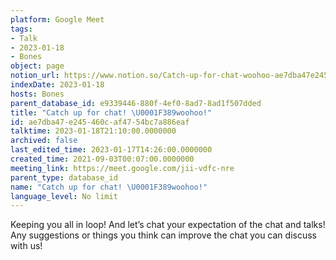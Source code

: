 ```yaml
---
platform: Google Meet
tags:
- Talk
- 2023-01-18
- Bones
object: page
notion_url: https://www.notion.so/Catch-up-for-chat-woohoo-ae7dba47e245460caf4754bc7a886eaf
indexDate: 2023-01-18
hosts: Bones
parent_database_id: e9339446-880f-4ef0-8ad7-8ad1f507dded
title: "Catch up for chat! \U0001F389woohoo!"
id: ae7dba47-e245-460c-af47-54bc7a886eaf
talktime: 2023-01-18T21:10:00.0000000
archived: false
last_edited_time: 2023-01-17T14:26:00.0000000
created_time: 2021-09-03T00:07:00.0000000
meeting_link: https://meet.google.com/jii-vdfc-nre
parent_type: database_id
name: "Catch up for chat! \U0001F389woohoo!"
language_level: No limit
---
```


Keeping you all in loop! And let’s chat your expectation of the chat and talks!
Any suggestions or things you think can improve the chat you can discuss with us!





